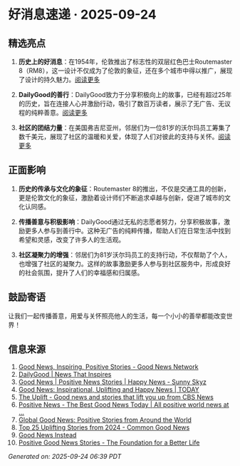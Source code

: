 # 好消息速递 · 2025-09-24

## 精选亮点

1. **历史上的好消息**：在1954年，伦敦推出了标志性的双层红色巴士Routemaster 8（RM8），这一设计不仅成为了伦敦的象征，还在多个城市中得以推广，展现了设计的持久魅力。[阅读更多](https://www.goodnewsnetwork.org/events060924/)
   
2. **DailyGood的善行**：DailyGood致力于分享积极向上的故事，已经有超过25年的历史，旨在连接人心并激励行动，吸引了数百万读者，展示了无广告、无议程的纯粹善意。[阅读更多](https://www.dailygood.org/)

3. **社区的团结力量**：在美国弗吉尼亚州，邻居们为一位81岁的沃尔玛员工筹集了数千美元，展现了社区的温暖和关爱，体现了人们对彼此的支持与关怀。[阅读更多](https://www.sunnyskyz.com/good-news/5911/Community-Raises-Thousands-To-Support-81-Year-Old-Walmart-Worker-and-Veteran)

## 正面影响

1. **历史的传承与文化的象征**：Routemaster 8的推出，不仅是交通工具的创新，更是伦敦文化的象征，激励着设计师们不断追求卓越与创新，促进了城市的文化认同感。

2. **传播善意与积极影响**：DailyGood通过无私的志愿者努力，分享积极故事，激励更多人参与到善行中。这种无广告的纯粹传播，帮助人们在日常生活中找到希望和灵感，改变了许多人的生活观。

3. **社区凝聚力的增强**：邻居们为81岁沃尔玛员工的支持行动，不仅帮助了个人，也增强了社区的凝聚力。这样的故事激励更多人参与到社区服务中，形成良好的社会氛围，提升了人们的幸福感和归属感。

## 鼓励寄语

让我们一起传播善意，用爱与关怀照亮他人的生活，每一个小小的善举都能改变世界！

## 信息来源
1. [Good News, Inspiring, Positive Stories - Good News Network](https://www.goodnewsnetwork.org/)
2. [DailyGood | News That Inspires](https://www.dailygood.org/)
3. [Good News | Positive News Stories | Happy News - Sunny Skyz](https://www.sunnyskyz.com/good-news)
4. [Good News: Inspirational, Uplifting and Happy News | TODAY](https://www.today.com/news/good-news)
5. [The Uplift - Good news and stories that lift you up from CBS News](https://www.cbsnews.com/uplift/)
6. [Positive News - The Best Good News Today | All positive world news at ...](https://positivenewsfoundation.org/)
7. [Global Good News: Positive Stories from Around the World](https://www.globalpositivenewsnetwork.com/global-good-news-positive-stories-from-around-the-world/)
8. [Top 25 Uplifting Stories from 2024 - Common Good News](https://commongoodnews.org/inspiring/top-25-uplifting-stories-from-2024/)
9. [Good News Instead](https://www.goodnewsinstead.com/)
10. [Positive Good News Stories - The Foundation for a Better Life](https://www.passiton.com/positive-good-news-stories)

_Generated on: 2025-09-24 06:39 PDT_
